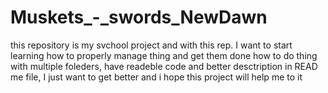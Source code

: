 # Muskets_-_swords_NewDawn
this repository is my svchool project and with this rep. I want to start learning how to properly manage thing and get them done how to do thing with multiple foleders, have readeble code and better desctription in READ me file, I just want to get better and i hope this project will help me to it
